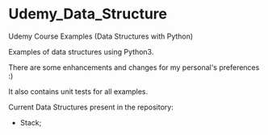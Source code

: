 # Udemy_Data_Structure

Udemy Course Examples (Data Structures with Python)

Examples of data structures using Python3.

There are some enhancements and changes for my personal's preferences :)

It also contains unit tests for all examples.

Current Data Structures present in the repository:
- Stack;

